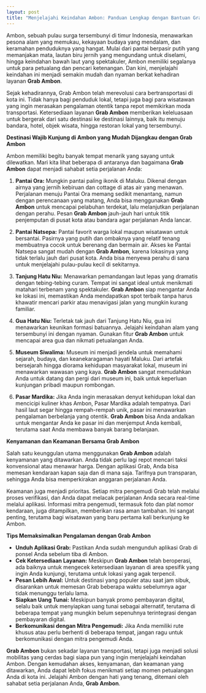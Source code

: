 ```yaml
---
layout: post
title: "Menjelajahi Keindahan Ambon: Panduan Lengkap dengan Bantuan Grab"
---
```


Ambon, sebuah pulau surga tersembunyi di timur Indonesia, menawarkan pesona alam yang memukau, kekayaan budaya yang mendalam, dan keramahan penduduknya yang hangat. Mulai dari pantai berpasir putih yang memanjakan mata, lautan biru jernih yang mengundang untuk diselami, hingga keindahan bawah laut yang spektakuler, Ambon memiliki segalanya untuk para petualang dan pencari ketenangan. Dan kini, menjelajahi keindahan ini menjadi semakin mudah dan nyaman berkat kehadiran layanan **Grab Ambon**.

Sejak kehadirannya, Grab Ambon telah merevolusi cara bertransportasi di kota ini. Tidak hanya bagi penduduk lokal, tetapi juga bagi para wisatawan yang ingin merasakan pengalaman otentik tanpa repot memikirkan moda transportasi. Ketersediaan layanan **Grab Ambon** memberikan keleluasaan untuk bergerak dari satu destinasi ke destinasi lainnya, baik itu menuju bandara, hotel, objek wisata, hingga restoran lokal yang tersembunyi.

**Destinasi Wajib Kunjung di Ambon yang Mudah Dijangkau dengan Grab Ambon**

Ambon memiliki begitu banyak tempat menarik yang sayang untuk dilewatkan. Mari kita lihat beberapa di antaranya dan bagaimana **Grab Ambon** dapat menjadi sahabat setia perjalanan Anda:

1.  **Pantai Ora:** Mungkin pantai paling ikonik di Maluku. Dikenal dengan airnya yang jernih kebiruan dan cottage di atas air yang menawan. Perjalanan menuju Pantai Ora memang sedikit menantang, namun dengan perencanaan yang matang, Anda bisa menggunakan **Grab Ambon** untuk mencapai pelabuhan terdekat, lalu melanjutkan perjalanan dengan perahu. Pesan **Grab Ambon** jauh-jauh hari untuk titik penjemputan di pusat kota atau bandara agar perjalanan Anda lancar.

2.  **Pantai Natsepa:** Pantai favorit warga lokal maupun wisatawan untuk bersantai. Pasirnya yang putih dan ombaknya yang relatif tenang membuatnya cocok untuk berenang dan bermain air. Akses ke Pantai Natsepa sangat mudah dengan **Grab Ambon**, karena lokasinya yang tidak terlalu jauh dari pusat kota. Anda bisa menyewa perahu di sana untuk menjelajahi pulau-pulau kecil di sekitarnya.

3.  **Tanjung Hatu Niu:** Menawarkan pemandangan laut lepas yang dramatis dengan tebing-tebing curam. Tempat ini sangat ideal untuk menikmati matahari terbenam yang spektakuler. **Grab Ambon** siap mengantar Anda ke lokasi ini, memastikan Anda mendapatkan spot terbaik tanpa harus khawatir mencari parkir atau menavigasi jalan yang mungkin kurang familiar.

4.  **Gua Hatu Niu:** Terletak tak jauh dari Tanjung Hatu Niu, gua ini menawarkan keunikan formasi batuannya. Jelajahi keindahan alam yang tersembunyi ini dengan nyaman. Gunakan fitur **Grab Ambon** untuk mencapai area gua dan nikmati petualangan Anda.

5.  **Museum Siwalima:** Museum ini menjadi jendela untuk memahami sejarah, budaya, dan keanekaragaman hayati Maluku. Dari artefak bersejarah hingga diorama kehidupan masyarakat lokal, museum ini menawarkan wawasan yang kaya. **Grab Ambon** sangat memudahkan Anda untuk datang dan pergi dari museum ini, baik untuk keperluan kunjungan pribadi maupun rombongan.

6.  **Pasar Mardika:** Jika Anda ingin merasakan denyut kehidupan lokal dan mencicipi kuliner khas Ambon, Pasar Mardika adalah tempatnya. Dari hasil laut segar hingga rempah-rempah unik, pasar ini menawarkan pengalaman berbelanja yang otentik. **Grab Ambon** bisa Anda andalkan untuk mengantar Anda ke pasar ini dan menjemput Anda kembali, terutama saat Anda membawa banyak barang belanjaan.

**Kenyamanan dan Keamanan Bersama Grab Ambon**

Salah satu keunggulan utama menggunakan **Grab Ambon** adalah kenyamanan yang ditawarkan. Anda tidak perlu lagi repot mencari taksi konvensional atau menawar harga. Dengan aplikasi Grab, Anda bisa memesan kendaraan kapan saja dan di mana saja. Tarifnya pun transparan, sehingga Anda bisa memperkirakan anggaran perjalanan Anda.

Keamanan juga menjadi prioritas. Setiap mitra pengemudi Grab telah melalui proses verifikasi, dan Anda dapat melacak perjalanan Anda secara real-time melalui aplikasi. Informasi mitra pengemudi, termasuk foto dan plat nomor kendaraan, juga ditampilkan, memberikan rasa aman tambahan. Ini sangat penting, terutama bagi wisatawan yang baru pertama kali berkunjung ke Ambon.

**Tips Memaksimalkan Pengalaman dengan Grab Ambon**

*   **Unduh Aplikasi Grab:** Pastikan Anda sudah mengunduh aplikasi Grab di ponsel Anda sebelum tiba di Ambon.
*   **Cek Ketersediaan Layanan:** Meskipun **Grab Ambon** telah beroperasi, ada baiknya untuk mengecek ketersediaan layanan di area spesifik yang ingin Anda kunjungi, terutama untuk lokasi yang agak terpencil.
*   **Pesan Lebih Awal:** Untuk destinasi yang populer atau saat jam sibuk, disarankan untuk memesan Grab beberapa waktu sebelumnya agar tidak menunggu terlalu lama.
*   **Siapkan Uang Tunai:** Meskipun banyak promo pembayaran digital, selalu baik untuk menyiapkan uang tunai sebagai alternatif, terutama di beberapa tempat yang mungkin belum sepenuhnya terintegrasi dengan pembayaran digital.
*   **Berkomunikasi dengan Mitra Pengemudi:** Jika Anda memiliki rute khusus atau perlu berhenti di beberapa tempat, jangan ragu untuk berkomunikasi dengan mitra pengemudi Anda.

**Grab Ambon** bukan sekadar layanan transportasi, tetapi juga menjadi solusi mobilitas yang cerdas bagi siapa pun yang ingin menjelajahi keindahan Ambon. Dengan kemudahan akses, kenyamanan, dan keamanan yang ditawarkan, Anda dapat lebih fokus menikmati setiap momen petualangan Anda di kota ini. Jelajahi Ambon dengan hati yang tenang, ditemani oleh sahabat setia perjalanan Anda, **Grab Ambon**.
